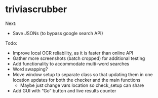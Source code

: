 # triviascrubber

Next:
- Save JSONs (to bypass google search API)

Todo:
- Improve local OCR reliability, as it is faster than online API 
- Gather more screenshots (batch cropped) for additional testing
- Add functionality to accommodate multi-word searches
- Word swapping?
- Move window setup to separate class so that updating them in one location updates for both the checker and the main functions
    - Maybe just change vars location so check_setup can share
- Add GUI with “Go” button and live results counter


